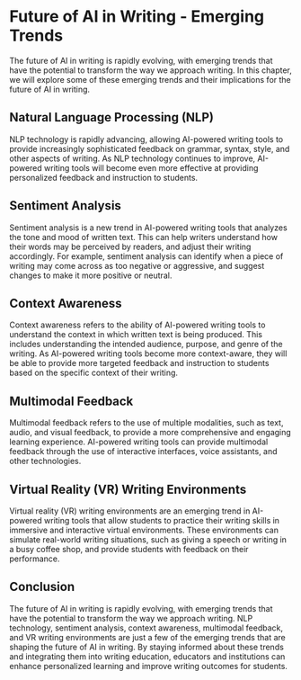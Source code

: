 Future of AI in Writing - Emerging Trends
====================================================

The future of AI in writing is rapidly evolving, with emerging trends that have the potential to transform the way we approach writing. In this chapter, we will explore some of these emerging trends and their implications for the future of AI in writing.

Natural Language Processing (NLP)
---------------------------------

NLP technology is rapidly advancing, allowing AI-powered writing tools to provide increasingly sophisticated feedback on grammar, syntax, style, and other aspects of writing. As NLP technology continues to improve, AI-powered writing tools will become even more effective at providing personalized feedback and instruction to students.

Sentiment Analysis
------------------

Sentiment analysis is a new trend in AI-powered writing tools that analyzes the tone and mood of written text. This can help writers understand how their words may be perceived by readers, and adjust their writing accordingly. For example, sentiment analysis can identify when a piece of writing may come across as too negative or aggressive, and suggest changes to make it more positive or neutral.

Context Awareness
-----------------

Context awareness refers to the ability of AI-powered writing tools to understand the context in which written text is being produced. This includes understanding the intended audience, purpose, and genre of the writing. As AI-powered writing tools become more context-aware, they will be able to provide more targeted feedback and instruction to students based on the specific context of their writing.

Multimodal Feedback
-------------------

Multimodal feedback refers to the use of multiple modalities, such as text, audio, and visual feedback, to provide a more comprehensive and engaging learning experience. AI-powered writing tools can provide multimodal feedback through the use of interactive interfaces, voice assistants, and other technologies.

Virtual Reality (VR) Writing Environments
-----------------------------------------

Virtual reality (VR) writing environments are an emerging trend in AI-powered writing tools that allow students to practice their writing skills in immersive and interactive virtual environments. These environments can simulate real-world writing situations, such as giving a speech or writing in a busy coffee shop, and provide students with feedback on their performance.

Conclusion
----------

The future of AI in writing is rapidly evolving, with emerging trends that have the potential to transform the way we approach writing. NLP technology, sentiment analysis, context awareness, multimodal feedback, and VR writing environments are just a few of the emerging trends that are shaping the future of AI in writing. By staying informed about these trends and integrating them into writing education, educators and institutions can enhance personalized learning and improve writing outcomes for students.
